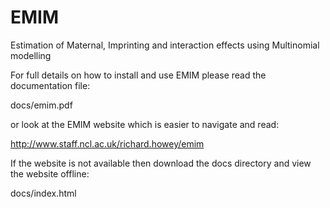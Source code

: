 # EMIM
Estimation of Maternal, Imprinting and interaction effects using Multinomial modelling

For full details on how to install and use EMIM please read the documentation file:

docs/emim.pdf

or look at the EMIM website which is easier to navigate and read:

http://www.staff.ncl.ac.uk/richard.howey/emim

If the website is not available then download the docs directory and view the website offline:

docs/index.html
